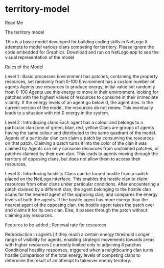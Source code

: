 # territory-model
Read Me 

The territory model 

This is a basic model developed for building coding skills in NetLogo
It attempts to model various clans competing for territory. 
Please ignore the code embedded for Graphics. 
Download and run on NetLogo app to see the visual representation of the model 

Rules of the Model 

Level 1 : Basic processes 
Environment has patches, containing the property resources, set randomly from 0-100 
Environment has a custom number of agents 
Agents use resources to produce energy, initial value set randomly from 0-100 
Agents use this energy to move in their environment, looking for patches with the highest values of resources to consume in their immediate vicinity. 
If the energy levels of an agent go below 0, the agent dies. 
In the current version of the model, the resources do not renew. This eventually leads to a situation with net 0 energy in the system. 

Level 2 : Introducing clans 
Each agent has a colour and belongs to a particular clan [one of green, blue, red, yellow 
Clans are groups of agents having the same colour and distributed to the same quadrant of the model. 
Agents of a particular clan can claim a patch by consuming the resources on that patch. Claiming a patch turns it into the color of the clan it was claimed by 
Agents can only consume resources from unclaimed patches, or patches claimed by their own clan. This leads to agents moving through the territory of opposing clans, but does not allow them to access their resources. 

Level 3 : Introducing hostility 
Clans can be turned hostile from a switch placed on the NetLogo interface. This enables the hostile clan to claim resources from other clans under particular conditions. After encountering a patch claimed by a different clan, the agent belonging to the hostile clan scans for the nearest agent of the opposing clan, and compares the energy levels of both the agents. If the hostile agent has more energy than the nearest agent of the opposing clan, the hostile agent takes the patch over and claims it for its own clan. Else, it passes through the patch without claiming any resources.

Features to be added ; 
Renewal rate for resources 

Reproduction in agents [if they reach a certain energy threshold 
Longer range of visibility for agents, enabling strategic movements towards areas with higher resources [ currently limited only to adjoining 8 patches 
Conditional hostility responses, triggered when a neighbouring clan turns hostile 
Comparison of the total energy levels of competing clans to determine the result of an attempt to takeover enemy territory.
